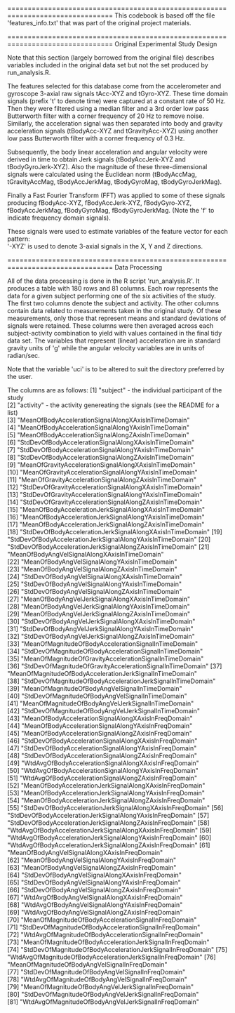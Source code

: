================================================================================
This codebook is based off the file 'features_info.txt' that was part of the
original project materials.


================================================================================
Original Experimental Study Design

Note that this section (largely borrowed from the original file) describes
variables included in the original data set but not the set produced by
run_analysis.R.

The features selected for this database come from the accelerometer and
gyroscope 3-axial raw signals tAcc-XYZ and tGyro-XYZ. These time domain signals
(prefix 't' to denote time) were captured at a constant rate of 50 Hz. Then they
were filtered using a median filter and a 3rd order low pass Butterworth filter
with a corner frequency of 20 Hz to remove noise. Similarly, the acceleration
signal was then separated into body and gravity acceleration signals
(tBodyAcc-XYZ and tGravityAcc-XYZ) using another low pass Butterworth filter
with a corner frequency of 0.3 Hz. 

Subsequently, the body linear acceleration and angular velocity were derived in
time to obtain Jerk signals (tBodyAccJerk-XYZ and tBodyGyroJerk-XYZ). Also the
magnitude of these three-dimensional signals were calculated using the Euclidean
norm (tBodyAccMag, tGravityAccMag, tBodyAccJerkMag, tBodyGyroMag,
tBodyGyroJerkMag). 

Finally a Fast Fourier Transform (FFT) was applied to some of these signals
producing fBodyAcc-XYZ, fBodyAccJerk-XYZ, fBodyGyro-XYZ, fBodyAccJerkMag,
fBodyGyroMag, fBodyGyroJerkMag. (Note the 'f' to indicate frequency domain
signals). 

These signals were used to estimate variables of the feature vector for each
pattern:  
'-XYZ' is used to denote 3-axial signals in the X, Y and Z directions.


================================================================================
Data Processing

All of the data processing is done in the R script 'run_analysis.R'. It produces
a table with 180 rows and 81 columns. Each row represents the data for a given
subject performing one of the six activities of the study. The first two columns
denote the subject and activity. The other columns contain data related to
measurements taken in the original study. Of these measurements, only those that
represent means and standard deviations of signals were retained. These columns
were then averaged across each subject-activity combination to yield with values
contained in the final tidy data set. The variables that represent (linear)
acceleration are in standard gravity units of 'g' while the angular velocity
variables are in units of radian/sec.

Note that the variable 'uci' is to be altered to suit the directory preferred by
the user.

The columns are as follows:
 [1] "subject"   - the individual participant of the study                                               
 [2] "activity"  - the activity genereating the signals (see the README for a list)                                               
 [3] "MeanOfBodyAccelerationSignalAlongXAxisInTimeDomain"       
 [4] "MeanOfBodyAccelerationSignalAlongYAxisInTimeDomain"       
 [5] "MeanOfBodyAccelerationSignalAlongZAxisInTimeDomain"       
 [6] "StdDevOfBodyAccelerationSignalAlongXAxisInTimeDomain"     
 [7] "StdDevOfBodyAccelerationSignalAlongYAxisInTimeDomain"     
 [8] "StdDevOfBodyAccelerationSignalAlongZAxisInTimeDomain"     
 [9] "MeanOfGravityAccelerationSignalAlongXAxisInTimeDomain"    
[10] "MeanOfGravityAccelerationSignalAlongYAxisInTimeDomain"    
[11] "MeanOfGravityAccelerationSignalAlongZAxisInTimeDomain"    
[12] "StdDevOfGravityAccelerationSignalAlongXAxisInTimeDomain"  
[13] "StdDevOfGravityAccelerationSignalAlongYAxisInTimeDomain"  
[14] "StdDevOfGravityAccelerationSignalAlongZAxisInTimeDomain"  
[15] "MeanOfBodyAccelerationJerkSignalAlongXAxisInTimeDomain"   
[16] "MeanOfBodyAccelerationJerkSignalAlongYAxisInTimeDomain"   
[17] "MeanOfBodyAccelerationJerkSignalAlongZAxisInTimeDomain"   
[18] "StdDevOfBodyAccelerationJerkSignalAlongXAxisInTimeDomain" 
[19] "StdDevOfBodyAccelerationJerkSignalAlongYAxisInTimeDomain" 
[20] "StdDevOfBodyAccelerationJerkSignalAlongZAxisInTimeDomain" 
[21] "MeanOfBodyAngVelSignalAlongXAxisInTimeDomain"             
[22] "MeanOfBodyAngVelSignalAlongYAxisInTimeDomain"             
[23] "MeanOfBodyAngVelSignalAlongZAxisInTimeDomain"             
[24] "StdDevOfBodyAngVelSignalAlongXAxisInTimeDomain"           
[25] "StdDevOfBodyAngVelSignalAlongYAxisInTimeDomain"           
[26] "StdDevOfBodyAngVelSignalAlongZAxisInTimeDomain"           
[27] "MeanOfBodyAngVelJerkSignalAlongXAxisInTimeDomain"         
[28] "MeanOfBodyAngVelJerkSignalAlongYAxisInTimeDomain"         
[29] "MeanOfBodyAngVelJerkSignalAlongZAxisInTimeDomain"         
[30] "StdDevOfBodyAngVelJerkSignalAlongXAxisInTimeDomain"       
[31] "StdDevOfBodyAngVelJerkSignalAlongYAxisInTimeDomain"       
[32] "StdDevOfBodyAngVelJerkSignalAlongZAxisInTimeDomain"       
[33] "MeanOfMagnitudeOfBodyAccelerationSignalInTimeDomain"      
[34] "StdDevOfMagnitudeOfBodyAccelerationSignalInTimeDomain"    
[35] "MeanOfMagnitudeOfGravityAccelerationSignalInTimeDomain"   
[36] "StdDevOfMagnitudeOfGravityAccelerationSignalInTimeDomain" 
[37] "MeanOfMagnitudeOfBodyAccelerationJerkSignalInTimeDomain"  
[38] "StdDevOfMagnitudeOfBodyAccelerationJerkSignalInTimeDomain"
[39] "MeanOfMagnitudeOfBodyAngVelSignalInTimeDomain"            
[40] "StdDevOfMagnitudeOfBodyAngVelSignalInTimeDomain"          
[41] "MeanOfMagnitudeOfBodyAngVelJerkSignalInTimeDomain"        
[42] "StdDevOfMagnitudeOfBodyAngVelJerkSignalInTimeDomain"      
[43] "MeanOfBodyAccelerationSignalAlongXAxisInFreqDomain"       
[44] "MeanOfBodyAccelerationSignalAlongYAxisInFreqDomain"       
[45] "MeanOfBodyAccelerationSignalAlongZAxisInFreqDomain"       
[46] "StdDevOfBodyAccelerationSignalAlongXAxisInFreqDomain"     
[47] "StdDevOfBodyAccelerationSignalAlongYAxisInFreqDomain"     
[48] "StdDevOfBodyAccelerationSignalAlongZAxisInFreqDomain"     
[49] "WtdAvgOfBodyAccelerationSignalAlongXAxisInFreqDomain"     
[50] "WtdAvgOfBodyAccelerationSignalAlongYAxisInFreqDomain"     
[51] "WtdAvgOfBodyAccelerationSignalAlongZAxisInFreqDomain"     
[52] "MeanOfBodyAccelerationJerkSignalAlongXAxisInFreqDomain"   
[53] "MeanOfBodyAccelerationJerkSignalAlongYAxisInFreqDomain"   
[54] "MeanOfBodyAccelerationJerkSignalAlongZAxisInFreqDomain"   
[55] "StdDevOfBodyAccelerationJerkSignalAlongXAxisInFreqDomain" 
[56] "StdDevOfBodyAccelerationJerkSignalAlongYAxisInFreqDomain" 
[57] "StdDevOfBodyAccelerationJerkSignalAlongZAxisInFreqDomain" 
[58] "WtdAvgOfBodyAccelerationJerkSignalAlongXAxisInFreqDomain" 
[59] "WtdAvgOfBodyAccelerationJerkSignalAlongYAxisInFreqDomain" 
[60] "WtdAvgOfBodyAccelerationJerkSignalAlongZAxisInFreqDomain" 
[61] "MeanOfBodyAngVelSignalAlongXAxisInFreqDomain"             
[62] "MeanOfBodyAngVelSignalAlongYAxisInFreqDomain"             
[63] "MeanOfBodyAngVelSignalAlongZAxisInFreqDomain"             
[64] "StdDevOfBodyAngVelSignalAlongXAxisInFreqDomain"           
[65] "StdDevOfBodyAngVelSignalAlongYAxisInFreqDomain"           
[66] "StdDevOfBodyAngVelSignalAlongZAxisInFreqDomain"           
[67] "WtdAvgOfBodyAngVelSignalAlongXAxisInFreqDomain"           
[68] "WtdAvgOfBodyAngVelSignalAlongYAxisInFreqDomain"           
[69] "WtdAvgOfBodyAngVelSignalAlongZAxisInFreqDomain"           
[70] "MeanOfMagnitudeOfBodyAccelerationSignalInFreqDomain"      
[71] "StdDevOfMagnitudeOfBodyAccelerationSignalInFreqDomain"    
[72] "WtdAvgOfMagnitudeOfBodyAccelerationSignalInFreqDomain"    
[73] "MeanOfMagnitudeOfBodyAccelerationJerkSignalInFreqDomain"  
[74] "StdDevOfMagnitudeOfBodyAccelerationJerkSignalInFreqDomain"
[75] "WtdAvgOfMagnitudeOfBodyAccelerationJerkSignalInFreqDomain"
[76] "MeanOfMagnitudeOfBodyAngVelSignalInFreqDomain"            
[77] "StdDevOfMagnitudeOfBodyAngVelSignalInFreqDomain"          
[78] "WtdAvgOfMagnitudeOfBodyAngVelSignalInFreqDomain"          
[79] "MeanOfMagnitudeOfBodyAngVelJerkSignalInFreqDomain"        
[80] "StdDevOfMagnitudeOfBodyAngVelJerkSignalInFreqDomain"      
[81] "WtdAvgOfMagnitudeOfBodyAngVelJerkSignalInFreqDomain"
